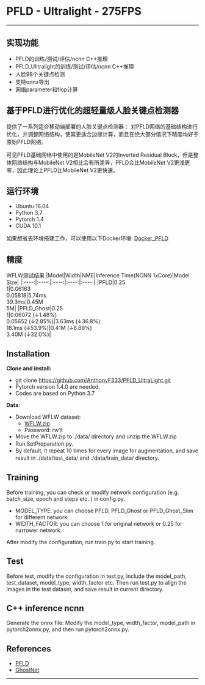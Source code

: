 
# PFLD - Ultralight - 275FPS

------

## 实现功能
* PFLD的训练/测试/评估/ncnn C++推理
* PFLD_Ulitralight的训练/测试/评估/ncnn C++推理
* 人脸98个关键点检测
* 支持onnx导出
* 网络parameter和flop计算

## 基于PFLD进行优化的超轻量级人脸关键点检测器
提供了一系列适合移动端部署的人脸关键点检测器： 对PFLD网络的基础结构进行优化，并调整网络结构，使其更适合边缘计算，而且在绝大部分情况下精度均好于原始PFLD网络。

可见PFLD基础网络中使用的是MobileNet V2的Inverted Residual Block，但是整体网络结构与MobileNet V2相比会有所差异，PFLD会比MobileNet V2更浅更窄，因此理论上PFLD比MobileNet V2更快速。

## 运行环境
* Ubuntu 16.04
* Python 3.7
* Pytorch 1.4
* CUDA 10.1

如果想省去环境搭建工作，可以使用以下Docker环境: [Docker_PFLD](https://hub.docker.com/r/tankrant/pfld_pytorch/tags)


## 精度
WFLW测试结果
|Model|Width|NME|Inference Time(NCNN 1xCore)|Model Size|
|:----:|:----:|:----:|:----:|:----:|
|PFLD|0.25<br>1|0.06163<br>0.05818|5.74ms<br>39.3ms|0.45M<br>5M|
|PFLD_Ghost|0.25<br>1|0.06072 (&darr;1.48%)<br>0.05652 (&darr;2.85%)|3.63ms (&darr;36.8%)<br>18.1ms   (&darr;53.9%)|0.41M (&darr;8.89%)<br>3.40M (&darr;32.0%)|

## Installation
**Clone and install:**
* git clone https://github.com/AnthonyF333/PFLD_UltraLight.git
* Pytorch version 1.4.0 are needed.
* Codes are based on Python 3.7

**Data:**
* Download WFLW dataset: 
  * [WFLW.zip](https://pan.baidu.com/s/1WHSwQOqbf9QQWcoLgEQbng) 
  * Password: rw1t
* Move the WFLW.zip to ./data/ directory and unzip the WFLW.zip
* Run SetPreparation.py. 
　　
* By default, it repeat 10 times for every image for augmentation, and save result in ./data/test_data/ and ./data/train_data/ directory.
　　
## Training
Before training, you can check or modify network configuration (e.g. batch_size, epoch and steps etc..) in config.py.
  * MODEL_TYPE: you can choose PFLD, PFLD_Ghost or PFLD_Ghost_Slim for different network.
  * WIDTH_FACTOR: you can choose 1 for original network or 0.25 for narrower network.

After modify the configuration, run train.py to start training.

## Test
Before test, modify the configuration in test.py, include the model_path, test_dataset, model_type, width_factor etc.
Then run test.py to align the images in the test dataset, and save result in current directory.

## C++ inference ncnn
Generate the onnx file: Modify the model_type, width_factor, model_path in pytorch2onnx.py, and then run pytorch2onnx.py.

## References
* [PFLD](https://github.com/polarisZhao/PFLD-pytorch)
* [GhostNet](https://github.com/huawei-noah/ghostnet)

------

